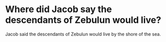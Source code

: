 # Where did Jacob say the descendants of Zebulun would live?

Jacob said the descendants of Zebulun would live by the shore of the sea.
